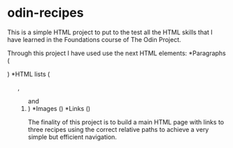 # odin-recipes
This is a simple HTML project to put to the test all the HTML skills that I have learned in the Foundations course of The Odin Project.

Through this project I have used use the next HTML elements:
    *Paragraphs (<p>)
    *HTML lists (<ul>, <ol> and <li>)
    *Images (<img>)
    *Links (<a>)


The finality of this project is to build a main HTML page with links to three recipes using the correct relative paths to achieve a very simple but efficient navigation.

